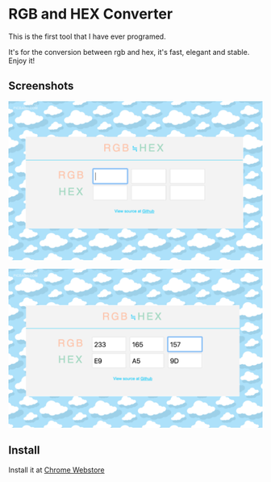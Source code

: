 # RGB and HEX Converter

This is the first tool that I have ever programed.

It's for the conversion between rgb and hex, it's fast, elegant and stable. Enjoy it!

## Screenshots

![init](./screenshot/init.jpg)

![result](./screenshot/result.jpg)

## Install

Install it at [Chrome Webstore](https://chrome.google.com/webstore/detail/rgb-hex-converter/ingginimfdkleceoglpialnhkioahnfe)

